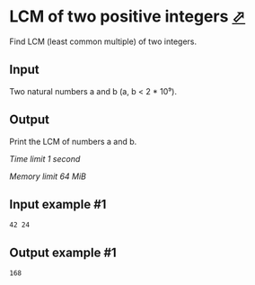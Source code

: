 # LCM of two positive integers [⬀](https://www.e-olymp.com/en/contests/9493/problems/83158)

Find LCM (least common multiple) of two integers.

## Input

Two natural numbers a and b (a, b < 2 * 10⁹).

## Output

Print the LCM of numbers a and b.


*Time limit 1 second*

*Memory limit 64 MiB*


## Input example #1

```
42 24
```

## Output example #1

```
168
```
